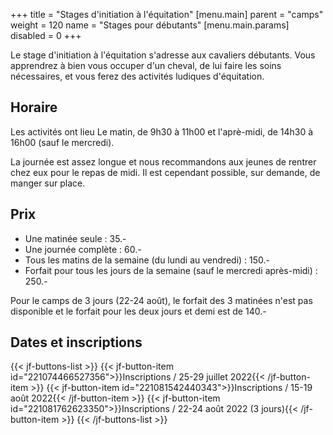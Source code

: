 +++
title = "Stages d'initiation à l'équitation"
[menu.main]
    parent = "camps"
    weight = 120
    name = "Stages pour débutants"
[menu.main.params]
  disabled = 0
+++

Le stage d'initiation à l'équitation s'adresse aux cavaliers débutants.
Vous apprendrez à bien vous occuper d'un cheval, de lui faire les soins nécessaires,
et vous ferez des activités ludiques d'équitation.

## Horaire

Les activités ont lieu Le matin, de 9h30 à 11h00 et l'aprè-midi, de 14h30 à 16h00 (sauf le mercredi).

La journée est assez longue et nous recommandons aux jeunes de rentrer chez eux pour le repas
de midi. Il est cependant possible, sur demande, de manger sur place.

## Prix

- Une matinée seule : 35.-
- Une journée complète : 60.-
- Tous les matins de la semaine (du lundi au vendredi) : 150.-
- Forfait pour tous les jours de la semaine (sauf le mercredi après-midi) : 250.-

Pour le camps de 3 jours (22-24 août), le forfait des 3 matinées n'est pas disponible et le forfait pour
les deux jours et demi est de 140.-

## Dates et inscriptions

{{< jf-buttons-list >}}
{{< jf-button-item id="221074466527356">}}Inscriptions / 25-29 juillet 2022{{< /jf-button-item >}}
{{< jf-button-item id="221081542440343">}}Inscriptions / 15-19 août 2022{{< /jf-button-item >}}
{{< jf-button-item id="221081762623350">}}Inscriptions / 22-24 août 2022 (3 jours){{< /jf-button-item >}}
{{< /jf-buttons-list >}}
